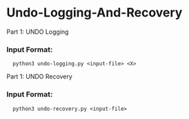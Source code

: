 # Undo-Logging-And-Recovery

Part 1: UNDO Logging

### Input Format:
```
  python3 undo-logging.py <input-file> <X>
```

Part 1: UNDO Recovery

### Input Format:
```
  python3 undo-recovery.py <input-file>
```
